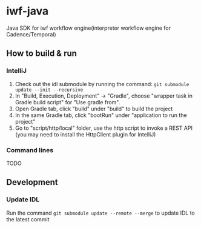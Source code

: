 # iwf-java
Java SDK for iwf workflow engine(interpreter workflow engine for Cadence/Temporal)

## How to build & run 

### IntelliJ
1. Check out the idl submodule by running the command: `git submodule update --init --recursive`
2. In "Build, Execution, Deployment" -> "Gradle", choose "wrapper task in Gradle build script" for "Use gradle from".
3. Open Gradle tab, click "build" under "build" to build the project
4. In the same Gradle tab, click "bootRun" under "application to run the project"
5. Go to "script/http/local" folder, use the http script to invoke a REST API (you may need to install the HttpClient plugin for IntelliJ)

### Command lines
TODO

## Development

### Update IDL
Run the command `git submodule update --remote --merge` to update IDL to the latest commit